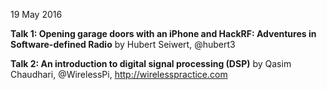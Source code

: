 19 May 2016

**Talk 1: Opening garage doors with an iPhone and HackRF: Adventures in Software-defined Radio**
by Hubert Seiwert, @hubert3


**Talk 2: An introduction to digital signal processing (DSP)**
by Qasim Chaudhari, @WirelessPi, http://wirelesspractice.com 
